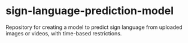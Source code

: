 # sign-language-prediction-model
 Repository for creating a model to predict sign language from uploaded images or videos, with time-based restrictions.
